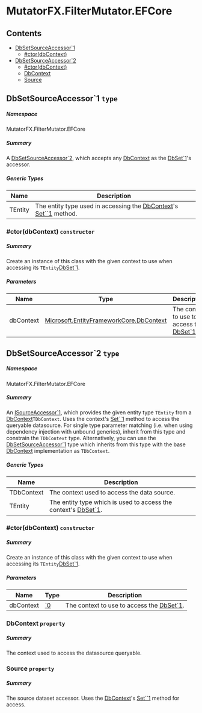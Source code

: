 <a name='assembly'></a>
# MutatorFX.FilterMutator.EFCore

## Contents

- [DbSetSourceAccessor\`1](#T-MutatorFX-FilterMutator-EFCore-DbSetSourceAccessor`1 'MutatorFX.FilterMutator.EFCore.DbSetSourceAccessor`1')
  - [#ctor(dbContext)](#M-MutatorFX-FilterMutator-EFCore-DbSetSourceAccessor`1-#ctor-Microsoft-EntityFrameworkCore-DbContext- 'MutatorFX.FilterMutator.EFCore.DbSetSourceAccessor`1.#ctor(Microsoft.EntityFrameworkCore.DbContext)')
- [DbSetSourceAccessor\`2](#T-MutatorFX-FilterMutator-EFCore-DbSetSourceAccessor`2 'MutatorFX.FilterMutator.EFCore.DbSetSourceAccessor`2')
  - [#ctor(dbContext)](#M-MutatorFX-FilterMutator-EFCore-DbSetSourceAccessor`2-#ctor-`0- 'MutatorFX.FilterMutator.EFCore.DbSetSourceAccessor`2.#ctor(`0)')
  - [DbContext](#P-MutatorFX-FilterMutator-EFCore-DbSetSourceAccessor`2-DbContext 'MutatorFX.FilterMutator.EFCore.DbSetSourceAccessor`2.DbContext')
  - [Source](#P-MutatorFX-FilterMutator-EFCore-DbSetSourceAccessor`2-Source 'MutatorFX.FilterMutator.EFCore.DbSetSourceAccessor`2.Source')

<a name='T-MutatorFX-FilterMutator-EFCore-DbSetSourceAccessor`1'></a>
## DbSetSourceAccessor\`1 `type`

##### Namespace

MutatorFX.FilterMutator.EFCore

##### Summary

A [DbSetSourceAccessor\`2](#T-MutatorFX-FilterMutator-EFCore-DbSetSourceAccessor`2 'MutatorFX.FilterMutator.EFCore.DbSetSourceAccessor`2'), which accepts any [DbContext](#T-Microsoft-EntityFrameworkCore-DbContext 'Microsoft.EntityFrameworkCore.DbContext') as the [DbSet\`1](#T-Microsoft-EntityFrameworkCore-DbSet`1 'Microsoft.EntityFrameworkCore.DbSet`1')'s accessor.

##### Generic Types

| Name | Description |
| ---- | ----------- |
| TEntity | The entity type used in accessing the [DbContext](#T-Microsoft-EntityFrameworkCore-DbContext 'Microsoft.EntityFrameworkCore.DbContext')'s [Set\`\`1](#M-Microsoft-EntityFrameworkCore-DbContext-Set``1 'Microsoft.EntityFrameworkCore.DbContext.Set``1') method. |

<a name='M-MutatorFX-FilterMutator-EFCore-DbSetSourceAccessor`1-#ctor-Microsoft-EntityFrameworkCore-DbContext-'></a>
### #ctor(dbContext) `constructor`

##### Summary

Create an instance of this class with the given context to use when accessing its `TEntity`[DbSet\`1](#T-Microsoft-EntityFrameworkCore-DbSet`1 'Microsoft.EntityFrameworkCore.DbSet`1').

##### Parameters

| Name | Type | Description |
| ---- | ---- | ----------- |
| dbContext | [Microsoft.EntityFrameworkCore.DbContext](#T-Microsoft-EntityFrameworkCore-DbContext 'Microsoft.EntityFrameworkCore.DbContext') | The context to use to access the [DbSet\`1](#T-Microsoft-EntityFrameworkCore-DbSet`1 'Microsoft.EntityFrameworkCore.DbSet`1'). |

<a name='T-MutatorFX-FilterMutator-EFCore-DbSetSourceAccessor`2'></a>
## DbSetSourceAccessor\`2 `type`

##### Namespace

MutatorFX.FilterMutator.EFCore

##### Summary

An [ISourceAccessor\`1](#T-MutatorFX-FilterMutator-ISourceAccessor`1 'MutatorFX.FilterMutator.ISourceAccessor`1'), which provides the given entity type `TEntity` from a [DbContext](#T-Microsoft-EntityFrameworkCore-DbContext 'Microsoft.EntityFrameworkCore.DbContext')`TDbContext`.
            Uses the context's [Set\`\`1](#M-Microsoft-EntityFrameworkCore-DbContext-Set``1 'Microsoft.EntityFrameworkCore.DbContext.Set``1') method to access the queryable datasource.
            For single type parameter matching (i.e. when using dependency injection with unbound generics), inherit from this type and constrain the `TDbContext` type. 
            Alternatively, you can use the [DbSetSourceAccessor\`1](#T-MutatorFX-FilterMutator-EFCore-DbSetSourceAccessor`1 'MutatorFX.FilterMutator.EFCore.DbSetSourceAccessor`1') type which inherits from this type with the base [DbContext](#T-Microsoft-EntityFrameworkCore-DbContext 'Microsoft.EntityFrameworkCore.DbContext') implementation as `TDbContext`.

##### Generic Types

| Name | Description |
| ---- | ----------- |
| TDbContext | The context used to access the data source. |
| TEntity | The entity type which is used to access the context's [DbSet\`1](#T-Microsoft-EntityFrameworkCore-DbSet`1 'Microsoft.EntityFrameworkCore.DbSet`1'). |

<a name='M-MutatorFX-FilterMutator-EFCore-DbSetSourceAccessor`2-#ctor-`0-'></a>
### #ctor(dbContext) `constructor`

##### Summary

Create an instance of this class with the given context to use when accessing its `TEntity`[DbSet\`1](#T-Microsoft-EntityFrameworkCore-DbSet`1 'Microsoft.EntityFrameworkCore.DbSet`1').

##### Parameters

| Name | Type | Description |
| ---- | ---- | ----------- |
| dbContext | [\`0](#T-`0 '`0') | The context to use to access the [DbSet\`1](#T-Microsoft-EntityFrameworkCore-DbSet`1 'Microsoft.EntityFrameworkCore.DbSet`1'). |

<a name='P-MutatorFX-FilterMutator-EFCore-DbSetSourceAccessor`2-DbContext'></a>
### DbContext `property`

##### Summary

The context used to access the datasource queryable.

<a name='P-MutatorFX-FilterMutator-EFCore-DbSetSourceAccessor`2-Source'></a>
### Source `property`

##### Summary

The source dataset accessor. Uses the [DbContext](#P-MutatorFX-FilterMutator-EFCore-DbSetSourceAccessor`2-DbContext 'MutatorFX.FilterMutator.EFCore.DbSetSourceAccessor`2.DbContext')'s [Set\`\`1](#M-Microsoft-EntityFrameworkCore-DbContext-Set``1 'Microsoft.EntityFrameworkCore.DbContext.Set``1') method for access.
